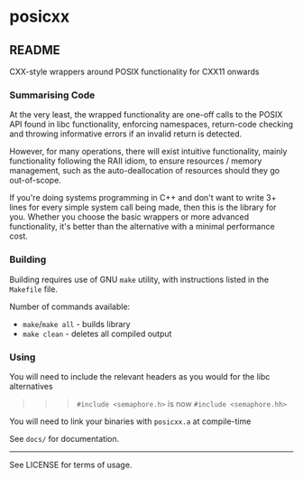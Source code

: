 # posicxx
## README

CXX-style wrappers around POSIX functionality for CXX11 onwards

### Summarising Code

At the very least, the wrapped functionality are one-off calls to the POSIX API found in libc functionality, enforcing namespaces, return-code checking and throwing informative errors if an invalid return is detected.

However, for many operations, there will exist intuitive functionality, mainly functionality following the RAII idiom, to ensure resources / memory management, such as the auto-deallocation of resources should they go out-of-scope.

If you're doing systems programming in C++ and don't want to write 3+ lines for every simple system call being made, then this is the library for you. Whether you choose the basic wrappers or more advanced functionality, it's better than the alternative with a minimal performance cost.

### Building

Building requires use of GNU `make` utility, with instructions listed in the `Makefile` file.

Number of commands available:
* `make`/`make all` - builds library
* `make clean` - deletes all compiled output

### Using

You will need to include the relevant headers as you would for the libc alternatives

>>> `#include <semaphore.h>`
>>> is now
>>> `#include <semaphore.hh>`

You will need to link your binaries with `posicxx.a` at compile-time

See `docs/` for documentation.

***

See LICENSE for terms of usage.

